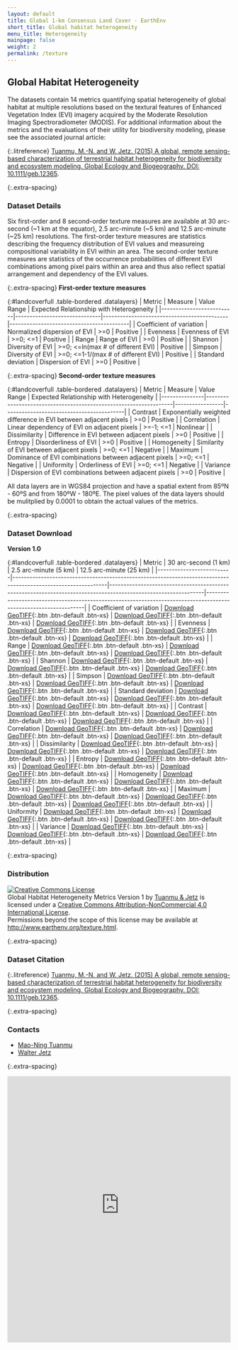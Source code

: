 ```yaml
---
layout: default
title: Global 1-km Consensus Land Cover - EarthEnv
short_title: Global habitat heterogeneity
menu_title: Heterogeneity
mainpage: false
weight: 2
permalink: /texture
---
```


Global Habitat Heterogeneity
----------------------------

The datasets contain 14 metrics quantifying spatial heterogeneity of global habitat at multiple resolutions based on the textural features of Enhanced Vegetation Index (EVI) imagery acquired by the Moderate Resolution Imaging Spectroradiometer (MODIS). For additional information about the metrics and the evaluations of their utility for biodiversity modeling, please see the associated journal article:

{:.litreference}
[Tuanmu, M.-N. and W. Jetz. (2015) A global, remote sensing-based characterization of terrestrial habitat heterogeneity for biodiversity and ecosystem modeling. Global Ecology and Biogeography. DOI: 10.1111/geb.12365](http://onlinelibrary.wiley.com/doi/10.1111/geb.12365/abstract).

{:.extra-spacing}
### Dataset Details

Six first-order and 8 second-order texture measures are available at 30 arc-second (~1 km at the equator), 2.5 arc-minute (~5 km) and 12.5 arc-minute (~25 km) resolutions. The first-order texture measures are statistics describing the frequency distribution of EVI values and measureing compositional variability in EVI within an area. The second-order texture measures are statistics of the occurrence probabilities of different EVI combinations among pixel pairs within an area and thus also reflect spatial arrangement and dependency of the EVI values.

{:.extra-spacing}
**First-order texture measures**

{:#landcoverfull .table-bordered .datalayers}
| Metric                   | Measure                      | Value Range                                | Expected Relationship with Heterogeneity |
|--------------------------|------------------------------|--------------------------------------------|------------------------------------------|
| Coefficient of variation | Normalized dispersion of EVI | &gt;=0                                     | Positive                                 |
| Evenness                 | Evenness of EVI              | &gt;=0; &lt;=1                             | Positive                                 |
| Range                    | Range of EVI                 | &gt;=0                                     | Positive                                 |
| Shannon                  | Diversity of EVI             | &gt;=0; &lt;=ln(max \# of different EVI)   | Positive                                 |
| Simpson                  | Diversity of EVI             | &gt;=0; &lt;=1-1/(max \# of different EVI) | Positive                                 |
| Standard deviation       | Dispersion of EVI            | &gt;=0                                     | Positive                                 |

{:.extra-spacing}
**Second-order texture measures**

{:#landcoverfull .table-bordered .datalayers}
| Metric        | Measure                                                          | Value Range     | Expected Relationship with Heterogeneity |
|---------------|------------------------------------------------------------------|-----------------|------------------------------------------|
| Contrast      | Exponentially weighted difference in EVI between adjacent pixels | &gt;=0          | Positive                                 |
| Correlation   | Linear dependency of EVI on adjacent pixels                      | &gt;=-1; &lt;=1 | Nonlinear                                |
| Dissimilarity | Difference in EVI between adjacent pixels                        | &gt;=0          | Positive                                 |
| Entropy       | Disorderliness of EVI                                            | &gt;=0          | Positive                                 |
| Homogeneity   | Similarity of EVI between adjacent pixels                        | &gt;=0; &lt;=1  | Negative                                 |
| Maximum       | Dominance of EVI combinations between adjacent pixels            | &gt;=0; &lt;=1  | Negative                                 |
| Uniformity    | Orderliness of EVI                                               | &gt;=0; &lt;=1  | Negative                                 |
| Variance      | Dispersion of EVI combinations between adjacent pixels           | &gt;=0          | Positive                                 |

All data layers are in WGS84 projection and have a spatial extent from 85ºN - 60ºS and from 180ºW - 180ºE. The pixel values of the data layers should be mulitplied by 0.0001 to obtain the actual values of the metrics.

{:.extra-spacing}
### Dataset Download

**Version 1.0**

{:#landcoverfull .table-bordered .datalayers}
| Metric                   | 30 arc-second (1 km)                                                                                          | 2.5 arc-minute (5 km)                                                                                         | 12.5 arc-minute (25 km)                                                                                         |
|--------------------------|---------------------------------------------------------------------------------------------------------------|---------------------------------------------------------------------------------------------------------------|-----------------------------------------------------------------------------------------------------------------|
| Coefficient of variation | [Download GeoTIFF](http://data.earthenv.org/habitat_heterogeneity/1km/cv_01_05_1km_uint16.tif){:.btn .btn-default .btn-xs}            | [Download GeoTIFF](http://data.earthenv.org/habitat_heterogeneity/5km/cv_01_05_5km_uint32.tif){:.btn .btn-default .btn-xs}            | [Download GeoTIFF](http://data.earthenv.org/habitat_heterogeneity/25km/cv_01_05_25km_uint16.tif){:.btn .btn-default .btn-xs}            |
| Evenness                 | [Download GeoTIFF](http://data.earthenv.org/habitat_heterogeneity/1km/evenness_01_05_1km_uint16.tif){:.btn .btn-default .btn-xs}      | [Download GeoTIFF](http://data.earthenv.org/habitat_heterogeneity/5km/evenness_01_05_5km_uint16.tif){:.btn .btn-default .btn-xs}      | [Download GeoTIFF](http://data.earthenv.org/habitat_heterogeneity/25km/evenness_01_05_25km_uint16.tif){:.btn .btn-default .btn-xs}      |
| Range                    | [Download GeoTIFF](http://data.earthenv.org/habitat_heterogeneity/1km/range_01_05_1km_uint16.tif){:.btn .btn-default .btn-xs}         | [Download GeoTIFF](http://data.earthenv.org/habitat_heterogeneity/5km/range_01_05_5km_uint16.tif){:.btn .btn-default .btn-xs}         | [Download GeoTIFF](http://data.earthenv.org/habitat_heterogeneity/25km/range_01_05_25km_uint16.tif){:.btn .btn-default .btn-xs}         |
| Shannon                  | [Download GeoTIFF](http://data.earthenv.org/habitat_heterogeneity/1km/shannon_01_05_1km_uint16.tif){:.btn .btn-default .btn-xs}       | [Download GeoTIFF](http://data.earthenv.org/habitat_heterogeneity/5km/shannon_01_05_5km_uint16.tif){:.btn .btn-default .btn-xs}       | [Download GeoTIFF](http://data.earthenv.org/habitat_heterogeneity/25km/shannon_01_05_25km_uint16.tif){:.btn .btn-default .btn-xs}       |
| Simpson                  | [Download GeoTIFF](http://data.earthenv.org/habitat_heterogeneity/1km/simpson_01_05_1km_uint16.tif){:.btn .btn-default .btn-xs}       | [Download GeoTIFF](http://data.earthenv.org/habitat_heterogeneity/5km/simpson_01_05_5km_uint16.tif){:.btn .btn-default .btn-xs}       | [Download GeoTIFF](http://data.earthenv.org/habitat_heterogeneity/25km/simpson_01_05_25km_uint16.tif){:.btn .btn-default .btn-xs}       |
| Standard deviation       | [Download GeoTIFF](http://data.earthenv.org/habitat_heterogeneity/1km/std_01_05_1km_uint16.tif){:.btn .btn-default .btn-xs}           | [Download GeoTIFF](http://data.earthenv.org/habitat_heterogeneity/5km/std_01_05_5km_uint16.tif){:.btn .btn-default .btn-xs}           | [Download GeoTIFF](http://data.earthenv.org/habitat_heterogeneity/25km/std_01_05_25km_uint16.tif){:.btn .btn-default .btn-xs}           |
| Contrast                 | [Download GeoTIFF](http://data.earthenv.org/habitat_heterogeneity/1km/Contrast_01_05_1km_uint16.tif){:.btn .btn-default .btn-xs}      | [Download GeoTIFF](http://data.earthenv.org/habitat_heterogeneity/5km/Contrast_01_05_5km_uint16.tif){:.btn .btn-default .btn-xs}      | [Download GeoTIFF](http://data.earthenv.org/habitat_heterogeneity/25km/Contrast_01_05_25km_uint16.tif){:.btn .btn-default .btn-xs}      |
| Correlation              | [Download GeoTIFF](http://data.earthenv.org/habitat_heterogeneity/1km/Correlation_01_05_1km_uint16.tif){:.btn .btn-default .btn-xs}   | [Download GeoTIFF](http://data.earthenv.org/habitat_heterogeneity/5km/Correlation_01_05_5km_uint16.tif){:.btn .btn-default .btn-xs}   | [Download GeoTIFF](http://data.earthenv.org/habitat_heterogeneity/25km/Correlation_01_05_25km_uint16.tif){:.btn .btn-default .btn-xs}   |
| Dissimilarity            | [Download GeoTIFF](http://data.earthenv.org/habitat_heterogeneity/1km/Dissimilarity_01_05_1km_uint16.tif){:.btn .btn-default .btn-xs} | [Download GeoTIFF](http://data.earthenv.org/habitat_heterogeneity/5km/Dissimilarity_01_05_5km_uint16.tif){:.btn .btn-default .btn-xs} | [Download GeoTIFF](http://data.earthenv.org/habitat_heterogeneity/25km/Dissimilarity_01_05_25km_uint16.tif){:.btn .btn-default .btn-xs} |
| Entropy                  | [Download GeoTIFF](http://data.earthenv.org/habitat_heterogeneity/1km/Entropy_01_05_1km_uint16.tif){:.btn .btn-default .btn-xs}       | [Download GeoTIFF](http://data.earthenv.org/habitat_heterogeneity/5km/Entropy_01_05_5km_uint16.tif){:.btn .btn-default .btn-xs}       | [Download GeoTIFF](http://data.earthenv.org/habitat_heterogeneity/25km/Entropy_01_05_25km_uint16.tif){:.btn .btn-default .btn-xs}       |
| Homogeneity              | [Download GeoTIFF](http://data.earthenv.org/habitat_heterogeneity/1km/Homogeneity_01_05_1km_uint16.tif){:.btn .btn-default .btn-xs}   | [Download GeoTIFF](http://data.earthenv.org/habitat_heterogeneity/5km/Homogeneity_01_05_5km_uint16.tif){:.btn .btn-default .btn-xs}   | [Download GeoTIFF](http://data.earthenv.org/habitat_heterogeneity/25km/Homogeneity_01_05_25km_uint16.tif){:.btn .btn-default .btn-xs}   |
| Maximum                  | [Download GeoTIFF](http://data.earthenv.org/habitat_heterogeneity/1km/Maximum_01_05_1km_uint16.tif){:.btn .btn-default .btn-xs}       | [Download GeoTIFF](http://data.earthenv.org/habitat_heterogeneity/5km/Maximum_01_05_5km_uint16.tif){:.btn .btn-default .btn-xs}       | [Download GeoTIFF](http://data.earthenv.org/habitat_heterogeneity/25km/Maximum_01_05_25km_uint16.tif){:.btn .btn-default .btn-xs}       |
| Uniformity               | [Download GeoTIFF](http://data.earthenv.org/habitat_heterogeneity/1km/Uniformity_01_05_1km_uint16.tif){:.btn .btn-default .btn-xs}    | [Download GeoTIFF](http://data.earthenv.org/habitat_heterogeneity/5km/Uniformity_01_05_5km_uint16.tif){:.btn .btn-default .btn-xs}    | [Download GeoTIFF](http://data.earthenv.org/habitat_heterogeneity/25km/Uniformity_01_05_25km_uint16.tif){:.btn .btn-default .btn-xs}    |
| Variance                 | [Download GeoTIFF](http://data.earthenv.org/habitat_heterogeneity/1km/Variance_01_05_1km_uint16.tif){:.btn .btn-default .btn-xs}      | [Download GeoTIFF](http://data.earthenv.org/habitat_heterogeneity/5km/Variance_01_05_5km_uint16.tif){:.btn .btn-default .btn-xs}      | [Download GeoTIFF](http://data.earthenv.org/habitat_heterogeneity/25km/Variance_01_05_25km_uint16.tif){:.btn .btn-default .btn-xs}      |

{:.extra-spacing}
### Distribution

<a rel="license" href="http://creativecommons.org/licenses/by-nc/4.0/"><img alt="Creative Commons License" style="border-width:0" src="https://i.creativecommons.org/l/by-nc/4.0/88x31.png" /></a><br /><span xmlns:dct="http://purl.org/dc/terms/" property="dct:title">Global Habitat Heterogeneity Metrics Version 1</span> by <a xmlns:cc="http://creativecommons.org/ns#" href="http://www.earthenv.org/texture.html" property="cc:attributionName" rel="cc:attributionURL">Tuanmu & Jetz</a> is licensed under a <a rel="license" href="http://creativecommons.org/licenses/by-nc/4.0/">Creative Commons Attribution-NonCommercial 4.0 International License</a>.<br />Permissions beyond the scope of this license may be available at <a xmlns:cc="http://creativecommons.org/ns#" href="http://www.earthenv.org/texture.html" rel="cc:morePermissions">http://www.earthenv.org/texture.html</a>.

{:.extra-spacing}
### Dataset Citation

{:.litreference}
[Tuanmu, M.-N. and W. Jetz. (2015) A global, remote sensing-based characterization of terrestrial habitat heterogeneity for biodiversity and ecosystem modeling. Global Ecology and Biogeography. DOI: 10.1111/geb.12365](http://onlinelibrary.wiley.com/doi/10.1111/geb.12365/abstract).

{:.extra-spacing}
### Contacts

-   [Mao-Ning Tuanmu](http://jetzlab.yale.edu/people/mao-ning-tuanmu)
-   [Walter Jetz](http://jetzlab.yale.edu/people/walter-jetz)


{:.extra-spacing}
<iframe src="http://earthenv.map-of-life.appspot.com/3/-36.607/39.842?collections=texture&layers=range1km"
name="map" frameborder="0" width="100%" height="600"></iframe>




<!-- Load the ulSlide jQuery plugin. -->
<script type="text/javascript" src="javascripts/jquery.ulslide-1.5.5.min.js?v=4"></script>

<script type="text/javascript">
  // Processes the <tr> elements for a data download table and adds the GA event
  // tracking code to the links.
  function addDownloadTracking(rows, version) {
    rows.each(function(cnt, row) {
if (cnt > 0) {
        var tds = $(row).children('td');

        // Get the landcover class.
        var lcclass = $(tds[0]).text();

        // Add the event triggers.
        links = $(tds[2]).children('a');
  links.first().click(function() {
          ga('send', 'event', 'landcover data', 'GeoTIFF download', 'class ' + lcclass + ' ' + version);
        });
        links.last().click(function() {
          ga('send', 'event', 'landcover data', 'LAS view', 'class ' + lcclass + ' ' + version);
        });
      }
    });
  }

  // Initialize the slide show on document load.
  $(function() {						
    $('#slideshowimages').ulslide({
      duration: 800,
      effect: {
        type: 'fade'
      },
      autoslide: 8000
});

    // Add GA event trackers to the data download table links.
    addDownloadTracking($('table#landcoverfull tr'), 'full');
    addDownloadTracking($('table#landcoverreduced tr'), 'reduced');
  });
</script>
